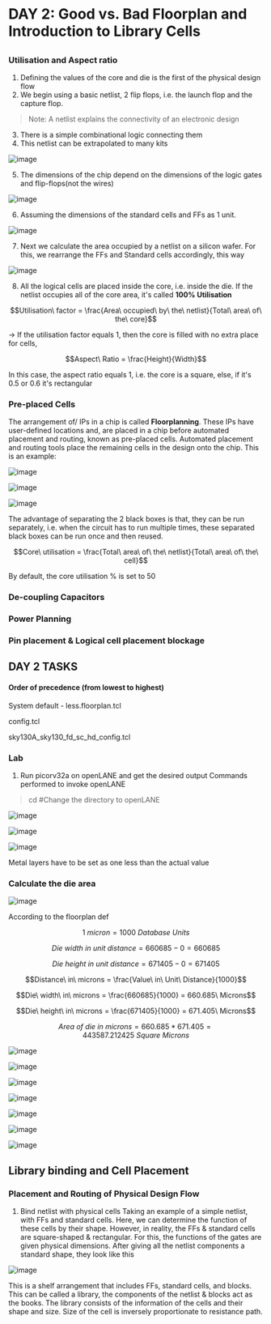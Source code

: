 # DAY 2:  Good vs. Bad Floorplan and Introduction to Library Cells
##

### Utilisation and Aspect ratio
1. Defining the values of the core and die is the first of the physical design flow
2. We begin using a basic netlist, 2 flip flops, i.e. the launch flop and the capture flop.
> Note: A netlist explains the connectivity of an electronic design

3. There is a simple combinational logic connecting them
4. This netlist can be extrapolated to many kits
   
![image](https://github.com/user-attachments/assets/6227a15f-9499-4df3-8bce-c913a6069b1c)

5. The dimensions of the chip depend on the dimensions of the logic gates and flip-flops(not the wires)
   
![image](https://github.com/user-attachments/assets/f6c31011-f3e7-44c7-8511-a7f38a9406a0)

6. Assuming the dimensions of the standard cells and FFs as 1 unit.

![image](https://github.com/user-attachments/assets/68bdfaa8-c249-4de1-ada0-e5477c4f4056)

7. Next we calculate the area occupied by a netlist on a silicon wafer. For this, we rearrange the FFs and Standard cells accordingly, this way

![image](https://github.com/user-attachments/assets/1064e89c-8d0d-4183-bd91-5c5316eb0847)

8. All the logical cells are placed inside the core, i.e. inside the die. If the netlist occupies all of the core area, it's called **100% Utilisation**

```math
Utilisation\ factor = \frac{Area\ occupied\ by\ the\ netlist}{Total\ area\ of\ the\ core}
```

-> If the utilisation factor equals 1, then the core is filled with no extra place for cells, 

```math
Aspect\ Ratio = \frac{Height}{Width}
```
In this case, the aspect ratio equals 1, i.e. the core is a square, else, if it's 0.5 or 0.6 it's rectangular

### Pre-placed Cells
The arrangement of/ IPs in a chip is called **Floorplanning**. These IPs have user-defined locations and, are placed in a chip before automated placement and routing, known as pre-placed cells. Automated placement and routing tools place the remaining cells in the design onto the chip.
This is an example:

![image](https://github.com/user-attachments/assets/a29e02fc-86c8-4f9b-bf4e-cd87fd7f2bb6)

![image](https://github.com/user-attachments/assets/36858785-3dd3-4e7e-9603-4c1b02a58436)

![image](https://github.com/user-attachments/assets/09cc272c-5f8f-4ed0-8f63-4d70a98803ee)

The advantage of separating the 2 black boxes is that, they can be run separately, i.e. when the circuit has to run multiple times, these separated black boxes can be run once and then reused. 

```math
Core\ utilisation = \frac{Total\ area\ of\ the\ netlist}{Total\ area\ of\ the\ cell}
```
By default, the core utilisation % is set to 50

### De-coupling Capacitors
### Power Planning
### Pin placement & Logical cell placement blockage

## DAY 2 TASKS
#### Order of precedence (from lowest to highest)
System default - less.floorplan.tcl

config.tcl

sky130A_sky130_fd_sc_hd_config.tcl

### Lab
1. Run picorv32a on openLANE and get the desired output
Commands performed to invoke openLANE
> cd #Change the directory to openLANE

![image](https://github.com/user-attachments/assets/38ae0d5c-f0e7-4dc1-a2fe-a8d3949d460f)

![image](https://github.com/user-attachments/assets/1a3a0f4a-9342-49df-954f-0cd9163bce8b)


![image](https://github.com/user-attachments/assets/38809544-7105-4be2-9d5a-ee192b2016d6)

Metal layers have to be set as one less than the actual value

### Calculate the die area

![image](https://github.com/user-attachments/assets/b33bd477-d38f-4496-9a98-b23c9338d63b)

According to the floorplan def

```math
1\ micron = 1000\ Database\ Units
```
```math
Die\ width\ in\ unit\ distance = 660685 - 0 = 660685
```
```math
Die\ height\ in\ unit\ distance = 671405 - 0 = 671405
```
```math
Distance\ in\ microns = \frac{Value\ in\ Unit\ Distance}{1000}
```
```math
Die\ width\ in\ microns = \frac{660685}{1000} = 660.685\ Microns
```
```math
Die\ height\ in\ microns = \frac{671405}{1000} = 671.405\ Microns
```
```math
Area\ of\ die\ in\ microns = 660.685 * 671.405 = 443587.212425\ Square\ Microns
```

![image](https://github.com/user-attachments/assets/49bfc34e-b5d8-40d1-9d2b-3427ec9023ac)

![image](https://github.com/user-attachments/assets/96ce60e5-9e1b-414c-ad73-c0acc44de8aa)

![image](https://github.com/user-attachments/assets/2e2e3a82-5e4c-4ea4-ad51-343db720bc0c)

![image](https://github.com/user-attachments/assets/5c3b2d12-5e7d-4d86-96bf-2abae6e7f8ec)

![image](https://github.com/user-attachments/assets/29f630f8-7cb8-4a15-b255-c18e919809e8)

![image](https://github.com/user-attachments/assets/4d03de07-e4db-4320-9814-8b8cd7419048)

![image](https://github.com/user-attachments/assets/d39b7800-6b7f-4be9-9024-25bbf8031b0e)



## Library binding and Cell Placement
### Placement and Routing of Physical Design Flow
1. Bind netlist with physical cells
Taking an example of a simple netlist, with FFs and standard cells. Here, we can determine the function of these cells by their shape. However, in reality, the FFs & standard cells are square-shaped & rectangular. For this, the functions of the gates are given physical dimensions. After giving all the netlist components a standard shape, they look like this

![image](https://github.com/user-attachments/assets/bf8fd07c-b027-435e-ab38-e8cc3b5416dc)

This is a shelf arrangement that includes FFs, standard cells, and blocks. This can be called a library, the components of the netlist & blocks act as the books. The library consists of the information of the cells and their shape and size. Size of the cell is inversely proportionate to resistance path.

